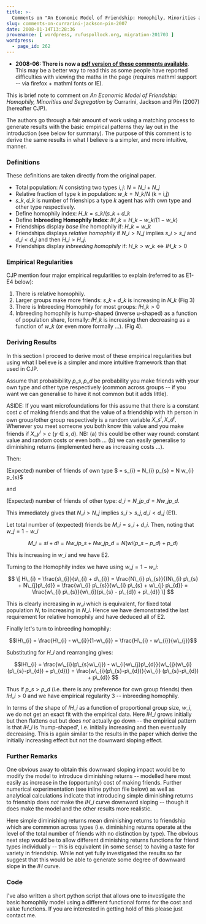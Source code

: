 ```yaml
---
title: >-
  Comments on "An Economic Model of Friendship: Homophily, Minorities and Segregation" by Currarini, Jackson and Pin (2007)
slug: comments-on-currarini-jackson-pin-2007
date: 2008-01-14T13:28:36
provenance: [ wordpress, rufuspollock.org, migration-201703 ]
wordpress:
  - page_id: 262
---
```

  * **2008-06: There is now a [pdf version of these comments available](/economics/papers/comments_on_currarini_pin_jackson_2007.pdf)**. This may be a better way to read this as some people have reported difficulties with viewing the maths in the page (requires mathml support -- via firefox + mathml fonts or IE).

This is brief note to comment on *An Economic Model of Friendship: Homophily, Minorities and Segregation* by Currarini, Jackson and Pin (2007) (hereafter CJP).

The authors go through a fair amount of work using a matching process to generate results with the basic empirical patterns they lay out in the introduction (see below for summary). The purpose of this comment is to derive the same results in what I believe is a simpler, and more intuitive, manner.


### Definitions

These definitions are taken directly from the original paper.

  * Total population: $N$ consisting two types $i,j$: $N = N\_{i} + N\_{j}$
  * Relative fraction of type k in population: $w\_{k} = N\_{k} / N$ (k = i,j)
  * $s\_{k}, d\_{k}$ is number of frienships a type $k$ agent has with own type and other type respectively.
  * Define homophily index: $H\_{k} = s\_{k} / (s\_{k} + d\_{k}$
  * Define **Inbreeding Homophily Index**: $IH\_{k} = H\_{k} - w\_{k} / (1-w\_{k})$
  * Friendships display *base line* homophily if: $H\_{k} = w\_{k}$
  * Friendships displays *relative homophily* if $N\_{i} > N\_{j}$ implies $s\_{i} > s\_{j}$ and $d\_{i} < d\_{j}$ and then $H\_{i} > H\_{j}$.
  * Friendships display *inbreeding homophily* if: $H\_{k} > w\_{k} \Leftrightarrow IH\_{k} > 0$

### Empirical Regularities

CJP mention four major empirical regularities to explain (referred to as E1-E4 below):

  1. There is relative homophily.
  2. Larger groups make more friends: $s\_{k} + d\_{k}$ is increasing in $N\_{k}$ (Fig 3)
  3. There is Inbreeding Homophily for most groups: $IH\_{k} > 0$
  4. Inbreeding homophily is hump-shaped (inverse u-shaped) as a function of population share, formally: $IH\_{k}$ is increasing then decreasing as a function of $w\_{k}$ (or even more formally ...). (Fig 4).

### Deriving Results

In this section I proceed to derive most of these empirical regularities but using what I believe is a simpler and more intuitive framework than that used in CJP.

Assume that probabibility $p\_{s}, p\_{d}$ be probability you make friends with your own type and other type respectively (common across groups -- if you want we can generalise to have it not common but it adds little).

ASIDE: If you want microfoundations for this assume that there is a constant cost $c$ of making friends and that the value of a friendship with ith person in own group/other group respectively is a random variable $X\_{s}^{i}, X\_{d}^{i}$. Whenever you meet someone you both know this value and you make friends if $X\_{y}^{i} > c$ ($y \in {s,d}$). NB: (a) this could be other way round: constant value and random costs or even both ... (b) we can easily generalise to diminishing returns (implemented here as increasing costs ...).

Then:

(Expected) number of friends of own type $ = s\_{i} = N\_{i} p\_{s} = N w\_{i} p\_{s}$

and

(Expected) number of friends of other type: $d\_{i} = N\_{j} p\_{d} = N w\_{j} p\_{d}$.

This immediately gives that $N\_{i} > N\_{j}$ implies $s\_{i} > s\_{j}, d\_{i} < d\_{j}$ (E1).

Let total number of (expected) friends be $M\_{i} = s\_{i} + d\_{i}$. Then, noting that $w\_{j} = 1-w\_{i}$

$$ M\_{i} = si + di = N w\_{i} p\_{s} + N w\_{j} p\_{d} = N (wi (p\_{s}-p\_{d}) + p\_{d}) $$

This is increasing in $w\_{i}$ and we have E2.

Turning to the Homophily index we have using $w\_{j} = 1 - w\_{i}$:

$$ \[ H\_{i} = \frac{s\_{i}}{s\_{i} + d\_{i}} = \frac{N\_{i} p\_{s}}{(N\_{i} p\_{s} + N\_{j}p\_{d}} = \frac{w\_{i} p\_{s}}{w\_{i} p\_{s} + w\_{j} p\_{d}} = \frac{w\_{i} p\_{s}}{w\_{i}(p\_{s} - p\_{d}) + p\_{d}} \] $$

This is clearly increasing in $w\_{i}$ which is equivalent, for fixed total population $N$, to increasing in $N\_{i}$. Hence we have demonstrated the last requirement for relative homophily and have deduced all of E2.

Finally let's turn to inbreeding homophily:

$$IH\_{i} = \frac{H\_{i} - w\_{i}}{1-w\_{i}} = \frac{H\_{i} - w\_{i}}{w\_{j}}$$

Substituting for $H\_{i}$ and rearranging gives:

$$IH\_{i} = \frac{w\_{i}(p\_{s}w\_{j}) - w\_{i}w\_{j}p\_{d}}{w\_{j}(w\_{i}(p\_{s}-p\_{d}) + p\_{d})} = \frac{w\_{i}(p\_{s}-p\_{d})}{w\_{i} (p\_{s}-p\_{d}) + p\_{d}} $$

Thus if $p\_{s} > p\_{d}$ (i.e. there is any preference for own group friends) then $IH\_{i} > 0$ and we have empirical regularity 3 -- inbreeding homophily.

In terms of the shape of $IH\_{i}$ as a function of proportional group size, $w\_{i}$, we do not get an exact fit with the empirical data. Here $IH\_{i}$ grows initially but then flattens out but does *not* actually go down -- the empirical pattern is that $IH\_{i}$ is 'hump-shaped', i.e. initially increasing and then eventually decreasing. This is again similar to the results in the paper which derive the initially increasing effect but not the downward sloping effect.

### Further Remarks

One obvious away to obtain this downward sloping impact would be to modify the model to introduce diminishing returns -- modelled here most easily as increase in the (opportunity) cost of making friends. Further numerical experimentation (see inline python file below) as well as analytical calculations indicate that introducing simple diminishing returns to frienship does *not* make the $IH\_{i}$ curve downward sloping -- though it does make the model and the other results more realistic.

Here simple diminishing returns mean diminishing returns to friendship which are commmon across types (i.e. diminishing returns operate at the level of the total number of friends with no distinction by type). The obvious next step would be to allow different diminishing returns functions for friend types individually -- this is equivalent (in some sense) to having a taste for variety in friendship. While not yet fully investigated the results so far suggest that this would be able to generate some degree of downward slope in the $IH$ curve.

### Code

I've also written a short python script that allows one to investigate the basic homophily model using a different functional forms for the cost and value functions. If you are interested in getting hold of this please just contact me.
